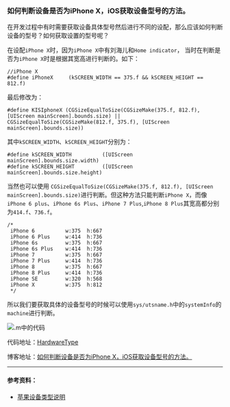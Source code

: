 
###  如何判断设备是否为iPhone X，iOS获取设备型号的方法。
 在开发过程中有时需要获取设备具体型号然后进行不同的设配，那么应该如何判断设备的型号？如何获取设置的型号呢？

 在设配`iPhone X`时，因为`iPhone X`中有刘海儿和`Home indicator`， 当时在判断是否为`iPhone X`时是根据其宽高进行判断的。如下：

```
//iPhone X
#define iPhoneX     (kSCREEN_WIDTH == 375.f && kSCREEN_HEIGHT == 812.f)
```

最后修改为：

```
#define KISIphoneX (CGSizeEqualToSize(CGSizeMake(375.f, 812.f), [UIScreen mainScreen].bounds.size) || CGSizeEqualToSize(CGSizeMake(812.f, 375.f), [UIScreen mainScreen].bounds.size))
```

 其中`kSCREEN_WIDTH`、`kSCREEN_HEIGHT`分别为：

```
#define kSCREEN_WIDTH          ([UIScreen mainScreen].bounds.size.width)
#define kSCREEN_HEIGHT         ([UIScreen mainScreen].bounds.size.height)
```
当然也可以使用 `CGSizeEqualToSize(CGSizeMake(375.f, 812.f), [UIScreen mainScreen].bounds.size)`进行判断。但这种方法只能判断`iPhone X`，而像`iPhone 6 plus`、`iPhone 6s Plus`、`iPhone 7 Plus`,`iPhone 8 Plus`其宽高都分别为`414.f`、`736.f`。

```
/*
 iPhone 6          w:375  h:667
 iPhone 6 Plus     w:414  h:736
 iPhone 6s         w:375  h:667
 iPhone 6s Plus    w:414  h:736
 iPhone 7          w:375  h:667
 iPhone 7 Plus     w:414  h:736
 iPhone 8          w:375  h:667
 iPhone 8 Plus     w:414  h:736
 iPhone SE         w:320  h:568
 iPhone X          w:375  h:812
 */
```

所以我们要获取具体的设备型号的时候可以使用`sys/utsname.h`中的`systemInfo`的`machine`进行判断。

![.m中的代码](http://upload-images.jianshu.io/upload_images/1388397-f3be3dce72ee1e16.png?imageMogr2/auto-orient/strip%7CimageView2/2/w/1240)

 代码地址：[HardwareType](https://www.theiphonewiki.com/wiki/Models)
 
 博客地址：[如何判断设备是否为iPhone X，iOS获取设备型号的方法。](https://xnxy.github.io/)

------------------


#### 参考资料：
- [苹果设备类型说明](https://www.theiphonewiki.com/wiki/Models)
